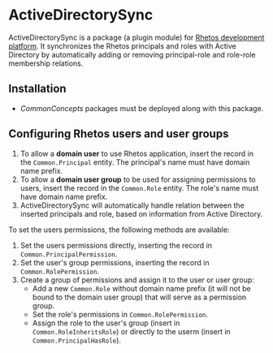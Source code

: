# ActiveDirectorySync

ActiveDirectorySync is a package (a plugin module) for [Rhetos development platform](https://github.com/Rhetos/Rhetos).
It synchronizes the Rhetos principals and roles with Active Directory by automatically adding or removing principal-role and role-role membership relations.

## Installation

* *CommonConcepts* packages must be deployed along with this package.

## Configuring Rhetos users and user groups

1. To allow a **domain user** to use Rhetos application, insert the record in the `Common.Principal` entity.
   The principal's name must have domain name prefix.
2. To allow a **domain user group** to be used for assigning permissions to users, insert the record in the `Common.Role` entity.
   The role's name must have domain name prefix.
3. ActiveDirectorySync will automatically handle relation between the inserted principals and role, based on information from Active Directory.

To set the users permissions, the following methods are available:

1. Set the users permissions directly, inserting the record in `Common.PrincipalPermission`.
2. Set the user's group permissions, inserting the record in `Common.RolePermission`.
3. Create a group of permissions and assign it to the user or user group:
    * Add a new `Common.Role` without domain name prefix (it will not be bound to the domain user group) that will serve as a permission group.
    * Set the role's permissions in `Common.RolePermission`.
    * Assign the role to the user's group (insert in `Common.RoleInheritsRole`) or directly to the userm (insert in `Common.PrincipalHasRole`).
